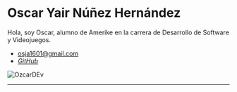 # Oscar Yair Núñez Hernández

Hola, soy Oscar, alumno de Amerike en la carrera de Desarrollo de Software y Videojuegos.

- osja1601@gmail.com
- [_GitHub_](https://github.com/OzcarDev)

![OzcarDEv](https://media.discordapp.net/attachments/845392998648119356/1025055087342657606/Yo.jpg?width=390&height=390)

---
